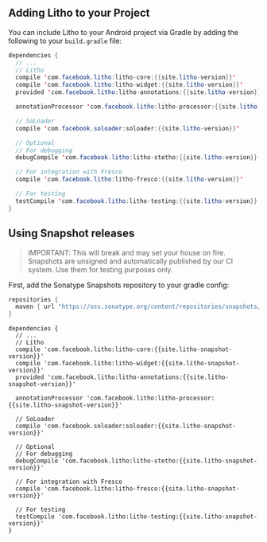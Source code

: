 <block class="gradle" />

## Adding Litho to your Project

You can include Litho to your Android project via Gradle by adding the following to your `build.gradle` file:

```java
dependencies {
  // ...
  // Litho
  compile 'com.facebook.litho:litho-core:{{site.litho-version}}'
  compile 'com.facebook.litho:litho-widget:{{site.litho-version}}'
  provided 'com.facebook.litho:litho-annotations:{{site.litho-version}}'

  annotationProcessor 'com.facebook.litho:litho-processor:{{site.litho-version}}'

  // SoLoader
  compile 'com.facebook.soloader:soloader:{{site.litho-version}}'

  // Optional
  // For debugging
  debugCompile 'com.facebook.litho:litho-stetho:{{site.litho-version}}'

  // For integration with Fresco
  compile 'com.facebook.litho:litho-fresco:{{site.litho-version}}'

  // For testing
  testCompile 'com.facebook.litho:litho-testing:{{site.litho-version}}'
}
```

## Using Snapshot releases

> IMPORTANT: This will break and may set your house on fire. Snapshots are unsigned and
  automatically published by our CI system. Use them for testing purposes only.

First, add the Sonatype Snapshots repository to your gradle config:

```groovy
repositories {
  maven { url "https://oss.sonatype.org/content/repositories/snapshots/" }
}
```

```
dependencies {
  // ...
  // Litho
  compile 'com.facebook.litho:litho-core:{{site.litho-snapshot-version}}'
  compile 'com.facebook.litho:litho-widget:{{site.litho-snapshot-version}}'
  provided 'com.facebook.litho:litho-annotations:{{site.litho-snapshot-version}}'

  annotationProcessor 'com.facebook.litho:litho-processor:{{site.litho-snapshot-version}}'

  // SoLoader
  compile 'com.facebook.soloader:soloader:{{site.litho-snapshot-version}}'

  // Optional
  // For debugging
  debugCompile 'com.facebook.litho:litho-stetho:{{site.litho-snapshot-version}}'

  // For integration with Fresco
  compile 'com.facebook.litho:litho-fresco:{{site.litho-snapshot-version}}'

  // For testing
  testCompile 'com.facebook.litho:litho-testing:{{site.litho-snapshot-version}}'
}
```
